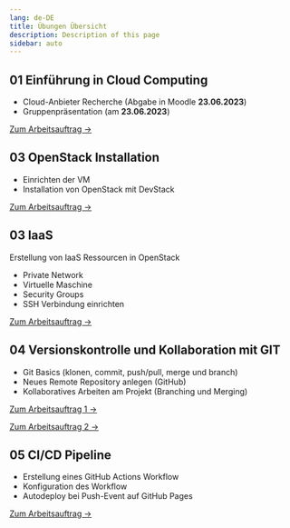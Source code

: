 ```yaml
---
lang: de-DE
title: Übungen Übersicht
description: Description of this page
sidebar: auto
---
```


## 01 Einführung in Cloud Computing
- Cloud-Anbieter Recherche (Abgabe in Moodle **23.06.2023**)
- Gruppenpräsentation (am **23.06.2023**)

[Zum Arbeitsauftrag ->](/exercises/01-cloud-intro/01-cloud-intro)

## 03 OpenStack Installation
- Einrichten der VM
- Installation von OpenStack mit DevStack

[Zum Arbeitsauftrag ->](/exercises/02-openstack/02-openstack-devstack-install)

## 03 IaaS
Erstellung von IaaS Ressourcen in OpenStack
- Private Network
- Virtuelle Maschine
- Security Groups
- SSH Verbindung einrichten

[Zum Arbeitsauftrag ->](/exercises/03-iaas/03-vm-openstack)


## 04 Versionskontrolle und Kollaboration mit GIT
- Git Basics (klonen, commit, push/pull, merge und branch)
- Neues Remote Repository anlegen (GitHub)
- Kollaboratives Arbeiten am Projekt (Branching und Merging)

[Zum Arbeitsauftrag 1 ->](/exercises/04-git/04-git)

[Zum Arbeitsauftrag 2 ->](/exercises/04-git/04-git2)


## 05 CI/CD Pipeline
- Erstellung eines GitHub Actions Workflow
- Konfiguration des Workflow
- Autodeploy bei Push-Event auf GitHub Pages

[Zum Arbeitsauftrag ->](/exercises/05-cicd/05-cicd)

<!--
## 06.1 Docker Intro
- Ausprobieren von Docker Commands im Docker Playground
- Kennenlernen des Docker Environments

<p>
<a href="/CloudComputingCWA2021/exercises/06-containerization/06-containerization" class="nav-link action-button">
  Zur Übung →
</a>
</p>

## 06.2 Docker Advanced
- Docker Recap
- Dockerfiles
- Mounting in Containern
- Docker Volumes
- Container Ports
- Docker Layer Caching (DLC)

<p>
<a href="/CloudComputingCWA2021/exercises/06-docker/06-docker" class="nav-link action-button">
  Zur Übung →
</a>
</p>

## 07 Docker-Compose
- Docker Compose
- Microservices
- Networking zwischen Containern
- Docker Hub
- Best Practices

<p>
<a href="/CloudComputingCWA2021/exercises/06-docker-compose/06-docker-compose" class="nav-link action-button">
  Zur Übung →
</a>
</p>


## 07.1 Prometheus mit Docker
- Prometheus Setup
- Container mit Prometheus analysieren

<p>
<a href="/CloudComputingCWA2021/exercises/07-monitoring/07-monitoring" class="nav-link action-button">
  Zur Übung →
</a>
</p>

## 09 Cloud Migration Case Study - Projekttage
- Ausarbeitung einer Case Study
- Recherche zu Cloud Migration Strategie eines ausgewählten Unternehmens
- Erstellung Präsentation
- Präsentation am 14.1.2022

<p>
<a href="/CloudComputingCWA2021/exercises/08-casestudy/08-casestudy" class="nav-link action-button">
  Zur Übung →
</a>
</p>

## 10 Container-as-a-Service in Azure

- Ausführen von Docker-Containern mit Azure Container Instances
- Konfigurieren von Azure Container Instances
- Erstellen und Speichern von Containerimages mit Azure Container Registry
- Moodlequiz zu den Tutorials

<p>
<a href="/CloudComputingCWA2021/exercises/09-caas/09-caas" class="nav-link action-button">
  Zur Übung →
</a>
</p>

## 11 Azure Functions
* Azure Function Projekt einrichten
* Projektstruktur verstehen
* Function lokal ausführen
* Function in Azure deployen

<p>
<a href="/CloudComputingCWA2021/exercises/10-faas/10-faas" class="nav-link action-button">
  Zur Übung →
</a>
</p>

-->